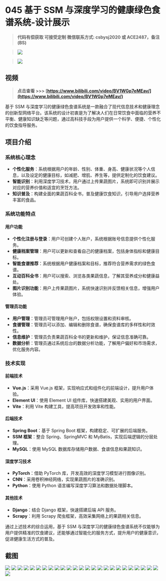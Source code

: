 # 045 基于 SSM 与深度学习的健康绿色食谱系统-设计展示

> **代码有偿获取 可接受定制 微信联系方式: csbysj2020 或 ACE2487，备注(BS)**

> ![](./qrcode2.jpg)

> ![](./qrcode.jpg)

## 视频

> **点击查看 \>\>\> [https://www.bilibili.com/video/BV1WGp7eMEav/](https://www.bilibili.com/video/BV1WGp7eMEav/)**

基于 SSM 与深度学习的健康绿色食谱系统是一款融合了现代信息技术和健康理念的创新型网络平台。该系统的设计初衷是为了解决人们在日常饮食中面临的营养不平衡、健康知识缺乏等问题，通过高科技手段为用户提供一个科学、便捷、个性化的饮食指导服务。

## 项目介绍

### 系统核心理念

- **个性化服务**：系统根据用户的年龄、性别、体重、身高、健康状况等个人信息，以及设定的健康目标，如减肥、增肌、养生等，提供定制化的饮食建议。
- **智能识别**：利用深度学习技术，用户通过上传果蔬图片，系统即可识别并展示对应的营养价值和适宜的烹饪方法。
- **知识普及**：构建全面的果蔬百科全书，普及健康饮食知识，引导用户选择营养丰富的食品。

### 系统功能特点

#### 用户功能

- **个性化注册与登录**：用户可创建个人账户，系统根据账号信息提供个性化服务。
- **健康档案管理**：用户可以更新和查看自己的健康档案，包括身体指标和健康目标。
- **智能食谱推荐**：系统根据用户健康档案和目标，推荐符合营养需求的绿色食谱。
- **互动百科全书**：用户可以搜索、浏览各类果蔬信息，了解其营养成分和健康益处。
- **图片识别功能**：用户上传果蔬图片，系统快速识别并反馈相关信息，增强用户体验。

#### 管理员功能

- **用户管理**：管理员可管理用户账户，包括权限设置和资料审核。
- **食谱管理**：管理员可以添加、编辑和删除食谱，确保食谱库的多样性和时效性。
- **信息维护**：管理员负责果蔬百科全书的更新和维护，保证信息准确可靠。
- **数据分析**：管理员通过系统后台的数据分析功能，了解用户偏好和市场需求，优化服务内容。

### 技术实现

#### 前端技术

- **Vue.js**：采用 Vue.js 框架，实现响应式和组件化的前端设计，提升用户体验。
- **Element UI**：使用 Element UI 组件库，快速搭建美观、实用的用户界面。
- **Vite**：利用 Vite 构建工具，提高项目开发效率和性能。

#### 后端技术

- **Spring Boot**：基于 Spring Boot 框架，构建稳定、可扩展的后端服务。
- **SSM 框架**：整合 Spring、SpringMVC 和 MyBatis，实现后端逻辑的分层处理。
- **MySQL**：使用 MySQL 数据库存储用户数据、食谱信息和果蔬知识。

#### 深度学习技术

- **PyTorch**：借助 PyTorch 库，开发高效的深度学习模型进行图像识别。
- **CNN**：采用卷积神经网络，实现果蔬图片的准确识别。
- **Python**：使用 Python 语言编写深度学习算法和数据处理脚本。

#### 其他技术

- **Django**：结合 Django 框架，快速搭建后端 API 服务。
- **Scrapy**：利用 Scrapy 爬虫框架，高效采集网络上的果蔬相关信息。

通过上述技术的综合运用，基于 SSM 与深度学习的健康绿色食谱系统不仅能够为用户提供精准的饮食建议，还能够通过智能化的服务方式，提升用户的健康意识，促进健康生活方式的普及。

## 截图

![](./01.png)
![](./02.png)
![](./03.png)
![](./04.png)
![](./05.png)
![](./06.png)
![](./07.png)
![](./08.png)
![](./09.png)
![](./10.png)
![](./11.png)
![](./12.png)
![](./13.png)
![](./14.png)
![](./15.png)
![](./16.png)
![](./16.png)
![](./16.png)
![](./17.png)
![](./18.png)
![](./19.png)
![](./20.png)
![](./21.png)
![](./22.png)
![](./23.png)
![](./24.png)
